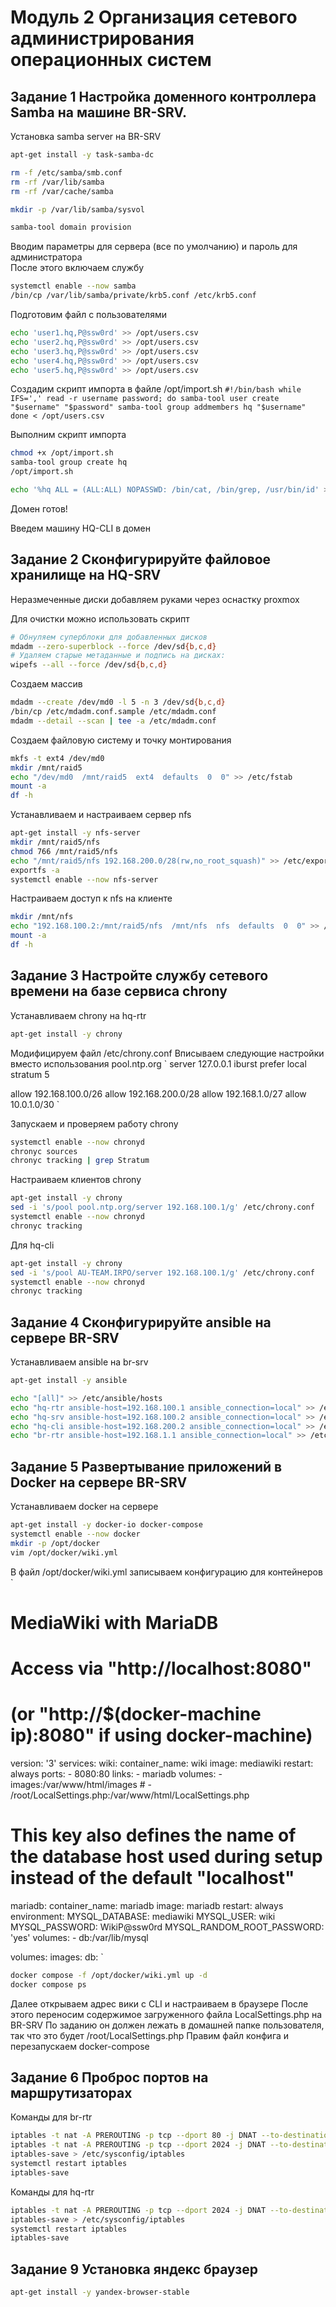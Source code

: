 # Модуль 2 Организация сетевого администрирования операционных систем


## Задание 1 Настройка доменного контроллера Samba на машине BR-SRV.

Установка samba server на BR-SRV
```sh
apt-get install -y task-samba-dc

rm -f /etc/samba/smb.conf
rm -rf /var/lib/samba
rm -rf /var/cache/samba

mkdir -p /var/lib/samba/sysvol

samba-tool domain provision
```

Вводим параметры для сервера (все по умолчанию) и пароль для администратора  
После этого включаем службу
```sh
systemctl enable --now samba
/bin/cp /var/lib/samba/private/krb5.conf /etc/krb5.conf 
```

Подготовим файл с пользователями
```sh
echo 'user1.hq,P@ssw0rd' >> /opt/users.csv
echo 'user2.hq,P@ssw0rd' >> /opt/users.csv
echo 'user3.hq,P@ssw0rd' >> /opt/users.csv
echo 'user4.hq,P@ssw0rd' >> /opt/users.csv
echo 'user5.hq,P@ssw0rd' >> /opt/users.csv
```

Создадим скрипт импорта в файле /opt/import.sh
`
#!/bin/bash
while IFS=',' read -r username password; do
    samba-tool user create "$username" "$password"
    samba-tool group addmembers hq "$username"
done < /opt/users.csv
`

Выполним скрипт импорта
```sh
chmod +x /opt/import.sh
samba-tool group create hq
/opt/import.sh
```

```sh
echo '%hq ALL = (ALL:ALL) NOPASSWD: /bin/cat, /bin/grep, /usr/bin/id' >> /etc/sudoers
```

Домен готов!

Введем машину HQ-CLI в домен

## Задание 2 Сконфигурируйте файловое хранилище на HQ-SRV

Неразмеченные диски добавляем руками через оснастку proxmox

Для очистки можно использовать скрипт
```sh
# Обнуляем суперблоки для добавленных дисков
mdadm --zero-superblock --force /dev/sd{b,c,d}
# Удаляем старые метаданные и подпись на дисках:
wipefs --all --force /dev/sd{b,c,d}
```

Создаем массив
```sh
mdadm --create /dev/md0 -l 5 -n 3 /dev/sd{b,c,d}
/bin/cp /etc/mdadm.conf.sample /etc/mdadm.conf
mdadm --detail --scan | tee -a /etc/mdadm.conf
```

Создаем файловую систему и точку монтирования
```sh
mkfs -t ext4 /dev/md0
mkdir /mnt/raid5
echo "/dev/md0  /mnt/raid5  ext4  defaults  0  0" >> /etc/fstab
mount -a
df -h
```

Устанавливаем и настраиваем сервер nfs
```sh
apt-get install -y nfs-server
mkdir /mnt/raid5/nfs
chmod 766 /mnt/raid5/nfs
echo "/mnt/raid5/nfs 192.168.200.0/28(rw,no_root_squash)" >> /etc/exports
exportfs -a
systemctl enable --now nfs-server
```

Настраиваем доступ к nfs на клиенте
```sh
mkdir /mnt/nfs
echo "192.168.100.2:/mnt/raid5/nfs  /mnt/nfs  nfs  defaults  0  0" >> /etc/fstab
mount -a
df -h
```


## Задание 3 Настройте службу сетевого времени на базе сервиса chrony 

Устанавливаем chrony на hq-rtr
```sh
apt-get install -y chrony
```

Модифицируем файл /etc/chrony.conf
Вписываем следующие настройки вместо использования pool.ntp.org
`
server 127.0.0.1 iburst prefer
local stratum 5

allow 192.168.100.0/26
allow 192.168.200.0/28
allow 192.168.1.0/27
allow 10.0.1.0/30
`

Запускаем и проверяем работу chrony
```sh
systemctl enable --now chronyd
chronyc sources
chronyc tracking | grep Stratum
```

Настраиваем клиентов chrony
```sh
apt-get install -y chrony
sed -i 's/pool pool.ntp.org/server 192.168.100.1/g' /etc/chrony.conf
systemctl enable --now chronyd
chronyc tracking 
```

Для hq-cli
```sh
apt-get install -y chrony
sed -i 's/pool AU-TEAM.IRPO/server 192.168.100.1/g' /etc/chrony.conf
systemctl enable --now chronyd
chronyc tracking 
```

## Задание 4 Сконфигурируйте ansible на сервере BR-SRV 

Устанавливаем ansible на br-srv
```sh
apt-get install -y ansible

echo "[all]" >> /etc/ansible/hosts
echo "hq-rtr ansible-host=192.168.100.1 ansible_connection=local" >> /etc/ansible/hosts
echo "hq-srv ansible-host=192.168.100.2 ansible_connection=local" >> /etc/ansible/hosts
echo "hq-cli ansible-host=192.168.200.2 ansible_connection=local" >> /etc/ansible/hosts
echo "br-rtr ansible-host=192.168.1.1 ansible_connection=local" >> /etc/ansible/hosts
```

## Задание 5 Развертывание приложений в Docker на сервере BR-SRV

Устанавливаем docker на сервере
```sh
apt-get install -y docker-io docker-compose
systemctl enable --now docker
mkdir -p /opt/docker
vim /opt/docker/wiki.yml
```

В файл /opt/docker/wiki.yml записываем конфигурацию для контейнеров
`
# MediaWiki with MariaDB
#
# Access via "http://localhost:8080"
#   (or "http://$(docker-machine ip):8080" if using docker-machine)
version: '3'
services:
  wiki:
    container_name: wiki
    image: mediawiki
    restart: always
    ports:
      - 8080:80
    links:
      - mariadb
    volumes:
      - images:/var/www/html/images
      # - /root/LocalSettings.php:/var/www/html/LocalSettings.php
  # This key also defines the name of the database host used during setup instead of the default "localhost"
  mariadb:
    container_name: mariadb
    image: mariadb
    restart: always
    environment:
      MYSQL_DATABASE: mediawiki
      MYSQL_USER: wiki
      MYSQL_PASSWORD: WikiP@ssw0rd
      MYSQL_RANDOM_ROOT_PASSWORD: 'yes'
    volumes:
      - db:/var/lib/mysql

volumes:
  images:
  db:
`

```sh
docker compose -f /opt/docker/wiki.yml up -d 
docker compose ps
```

Далее открываем адрес вики с CLI и настраиваем в браузере
После этого переносим содержимое загруженного файла LocalSettings.php на BR-SRV
По заданию он должен лежать в домашней папке пользователя, так что это будет /root/LocalSettings.php
Правим файл конфига и перезапускаем docker-compose

## Задание 6 Проброс портов на маршрутизаторах

Команды для br-rtr
```sh
iptables -t nat -A PREROUTING -p tcp --dport 80 -j DNAT --to-destination 192.168.1.2:8080 
iptables -t nat -A PREROUTING -p tcp --dport 2024 -j DNAT --to-destination 192.168.1.2:2024
iptables-save > /etc/sysconfig/iptables
systemctl restart iptables
iptables-save 
```

Команды для hq-rtr
```sh
iptables -t nat -A PREROUTING -p tcp --dport 2024 -j DNAT --to-destination 192.168.100.2:2024
iptables-save > /etc/sysconfig/iptables
systemctl restart iptables
iptables-save 
```

## Задание 9 Установка яндекс браузер
```sh
apt-get install -y yandex-browser-stable
```
